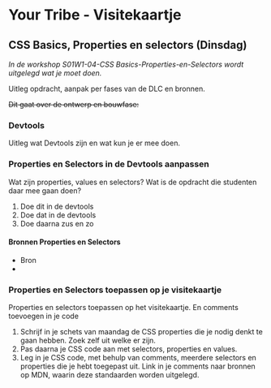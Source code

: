 # Your Tribe - Visitekaartje

## CSS Basics, Properties en selectors (Dinsdag)

_In de workshop S01W1-04-CSS Basics-Properties-en-Selectors wordt uitgelegd wat je moet doen._


Uitleg opdracht, aanpak per fases van de DLC en bronnen.

~~Dit gaat over de ontwerp en bouwfase:~~

### Devtools

Uitleg wat Devtools zijn en wat kun je er mee doen. 

### Properties en Selectors in de Devtools aanpassen

Wat zijn properties, values en selectors? Wat is de opdracht die studenten daar mee gaan doen? 

1. Doe dit in de devtools
2. Doe dat in de devtools
3. Doe daarna zus en zo


#### Bronnen Properties en Selectors

- Bron
- 

  

### Properties en Selectors toepassen op je visitekaartje

Properties en selectors toepassen op het visitekaartje. En comments toevoegen in je code

1. Schrijf in je schets van maandag de CSS properties die je nodig denkt te gaan hebben. Zoek zelf uit welke er zijn.
2. Pas daarna je CSS code aan met selectors, properties en values.
3. Leg in je CSS code, met behulp van comments, meerdere selectors en properties die je hebt toegepast uit. Link in je comments naar bronnen op MDN, waarin deze standaarden worden uitgelegd.

